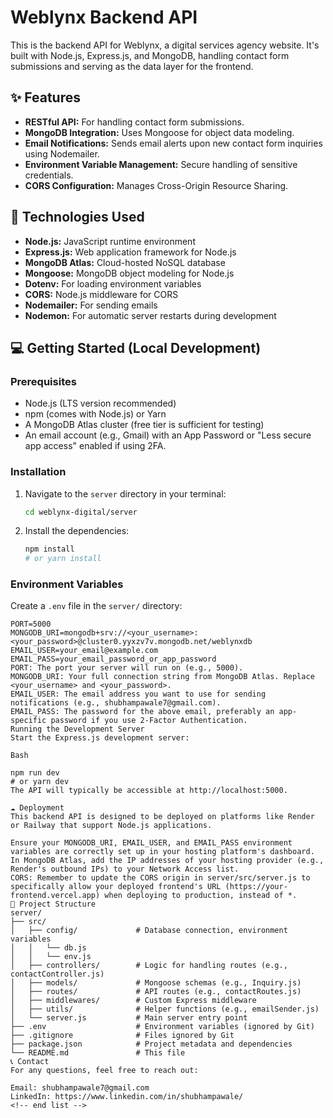 # Weblynx Backend API

This is the backend API for Weblynx, a digital services agency website. It's built with Node.js, Express.js, and MongoDB, handling contact form submissions and serving as the data layer for the frontend.

## ✨ Features

- **RESTful API:** For handling contact form submissions.
- **MongoDB Integration:** Uses Mongoose for object data modeling.
- **Email Notifications:** Sends email alerts upon new contact form inquiries using Nodemailer.
- **Environment Variable Management:** Secure handling of sensitive credentials.
- **CORS Configuration:** Manages Cross-Origin Resource Sharing.

## 🚀 Technologies Used

- **Node.js:** JavaScript runtime environment
- **Express.js:** Web application framework for Node.js
- **MongoDB Atlas:** Cloud-hosted NoSQL database
- **Mongoose:** MongoDB object modeling for Node.js
- **Dotenv:** For loading environment variables
- **CORS:** Node.js middleware for CORS
- **Nodemailer:** For sending emails
- **Nodemon:** For automatic server restarts during development

## 💻 Getting Started (Local Development)

### Prerequisites

- Node.js (LTS version recommended)
- npm (comes with Node.js) or Yarn
- A MongoDB Atlas cluster (free tier is sufficient for testing)
- An email account (e.g., Gmail) with an App Password or "Less secure app access" enabled if using 2FA.

### Installation

1.  Navigate to the `server` directory in your terminal:
    ```bash
    cd weblynx-digital/server
    ```
2.  Install the dependencies:
    ```bash
    npm install
    # or yarn install
    ```

### Environment Variables

Create a `.env` file in the `server/` directory:

```dotenv
PORT=5000
MONGODB_URI=mongodb+srv://<your_username>:<your_password>@cluster0.yyxzv7v.mongodb.net/weblynxdb
EMAIL_USER=your_email@example.com
EMAIL_PASS=your_email_password_or_app_password
PORT: The port your server will run on (e.g., 5000).
MONGODB_URI: Your full connection string from MongoDB Atlas. Replace <your_username> and <your_password>.
EMAIL_USER: The email address you want to use for sending notifications (e.g., shubhampawale7@gmail.com).
EMAIL_PASS: The password for the above email, preferably an app-specific password if you use 2-Factor Authentication.
Running the Development Server
Start the Express.js development server:

Bash

npm run dev
# or yarn dev
The API will typically be accessible at http://localhost:5000.

☁️ Deployment
This backend API is designed to be deployed on platforms like Render or Railway that support Node.js applications.

Ensure your MONGODB_URI, EMAIL_USER, and EMAIL_PASS environment variables are correctly set up in your hosting platform's dashboard.
In MongoDB Atlas, add the IP addresses of your hosting provider (e.g., Render's outbound IPs) to your Network Access list.
CORS: Remember to update the CORS origin in server/src/server.js to specifically allow your deployed frontend's URL (https://your-frontend.vercel.app) when deploying to production, instead of *.
📁 Project Structure
server/
├── src/
│   ├── config/             # Database connection, environment variables
│   │   └── db.js
│   │   └── env.js
│   ├── controllers/        # Logic for handling routes (e.g., contactController.js)
│   ├── models/             # Mongoose schemas (e.g., Inquiry.js)
│   ├── routes/             # API routes (e.g., contactRoutes.js)
│   ├── middlewares/        # Custom Express middleware
│   ├── utils/              # Helper functions (e.g., emailSender.js)
│   └── server.js           # Main server entry point
├── .env                    # Environment variables (ignored by Git)
├── .gitignore              # Files ignored by Git
├── package.json            # Project metadata and dependencies
└── README.md               # This file
📞 Contact
For any questions, feel free to reach out:

Email: shubhampawale7@gmail.com
LinkedIn: https://www.linkedin.com/in/shubhampawale/
<!-- end list -->
```
